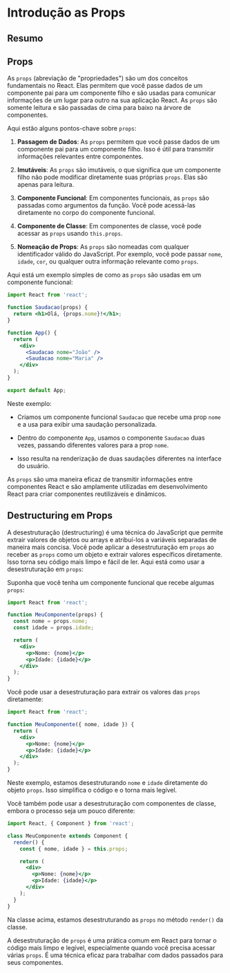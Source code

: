 # Introdução as Props

## Resumo

## Props

As `props` (abreviação de "propriedades") são um dos conceitos fundamentais no React. Elas permitem que você passe dados de um componente pai para um componente filho e são usadas para comunicar informações de um lugar para outro na sua aplicação React. As `props` são somente leitura e são passadas de cima para baixo na árvore de componentes.

Aqui estão alguns pontos-chave sobre `props`:

1. **Passagem de Dados**: As `props` permitem que você passe dados de um componente pai para um componente filho. Isso é útil para transmitir informações relevantes entre componentes.

2. **Imutáveis**: As `props` são imutáveis, o que significa que um componente filho não pode modificar diretamente suas próprias `props`. Elas são apenas para leitura.

3. **Componente Funcional**: Em componentes funcionais, as `props` são passadas como argumentos da função. Você pode acessá-las diretamente no corpo do componente funcional.

4. **Componente de Classe**: Em componentes de classe, você pode acessar as `props` usando `this.props`.

5. **Nomeação de Props**: As `props` são nomeadas com qualquer identificador válido do JavaScript. Por exemplo, você pode passar `nome`, `idade`, `cor`, ou qualquer outra informação relevante como `props`.

Aqui está um exemplo simples de como as `props` são usadas em um componente funcional:

```jsx
import React from 'react';

function Saudacao(props) {
  return <h1>Olá, {props.nome}!</h1>;
}

function App() {
  return (
    <div>
      <Saudacao nome="João" />
      <Saudacao nome="Maria" />
    </div>
  );
}

export default App;
```

Neste exemplo:

- Criamos um componente funcional `Saudacao` que recebe uma prop `nome` e a usa para exibir uma saudação personalizada.

- Dentro do componente `App`, usamos o componente `Saudacao` duas vezes, passando diferentes valores para a prop `nome`.

- Isso resulta na renderização de duas saudações diferentes na interface do usuário.

As `props` são uma maneira eficaz de transmitir informações entre componentes React e são amplamente utilizadas em desenvolvimento React para criar componentes reutilizáveis e dinâmicos.

## Destructuring em Props

A desestruturação (destructuring) é uma técnica do JavaScript que permite extrair valores de objetos ou arrays e atribuí-los a variáveis separadas de maneira mais concisa. Você pode aplicar a desestruturação em `props` ao receber as `props` como um objeto e extrair valores específicos diretamente. Isso torna seu código mais limpo e fácil de ler. Aqui está como usar a desestruturação em `props`:

Suponha que você tenha um componente funcional que recebe algumas `props`:

```jsx
import React from 'react';

function MeuComponente(props) {
  const nome = props.nome;
  const idade = props.idade;

  return (
    <div>
      <p>Nome: {nome}</p>
      <p>Idade: {idade}</p>
    </div>
  );
}
```

Você pode usar a desestruturação para extrair os valores das `props` diretamente:

```jsx
import React from 'react';

function MeuComponente({ nome, idade }) {
  return (
    <div>
      <p>Nome: {nome}</p>
      <p>Idade: {idade}</p>
    </div>
  );
}
```

Neste exemplo, estamos desestruturando `nome` e `idade` diretamente do objeto `props`. Isso simplifica o código e o torna mais legível.

Você também pode usar a desestruturação com componentes de classe, embora o processo seja um pouco diferente:

```jsx
import React, { Component } from 'react';

class MeuComponente extends Component {
  render() {
    const { nome, idade } = this.props;

    return (
      <div>
        <p>Nome: {nome}</p>
        <p>Idade: {idade}</p>
      </div>
    );
  }
}
```

Na classe acima, estamos desestruturando as `props` no método `render()` da classe.

A desestruturação de `props` é uma prática comum em React para tornar o código mais limpo e legível, especialmente quando você precisa acessar várias `props`. É uma técnica eficaz para trabalhar com dados passados para seus componentes.

